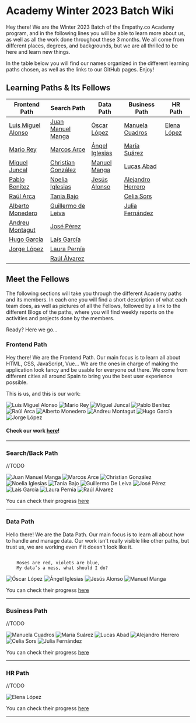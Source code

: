 # Academy Winter 2023 Batch Wiki

Hey there! We are the Winter 2023 Batch of the Empathy.co Academy program, and in the following lines you will be able
to learn more about us, as well as all the work done throughout these 3 months. We all come from different places, degrees,
and backgrounds, but we are all thrilled to be here and learn new things.

In the table below you will find our names organized in the different learning paths chosen, as well as the links to our
GitHub pages. Enjoy!


## Learning Paths & Its Fellows

| Frontend Path                                       | Search Path            | Data Path             | Business Path         | HR Path         |
|-----------------------------------------------------|------------------------|-----------------------|-----------------------|-----------------|
| [Luis Miguel Alonso](https://github.com/lumialfe)   | [Juan Manuel Manga](https://github.com/juanma6245)       | [Óscar López](https://github.com/xondemingo)       | [Manuela Cuadros]()   | [Elena López]() |
| [Mario Rey](https://github.com/mariorey)            | [Marcos Arce]()        | [Ángel Iglesias](https://github.com/angelip2303)     | [María Suárez]()      | []()            |
| [Miguel Juncal](https://github.com/migueljuncalpz)  | [Christian González](https://github.com/ChristianGm25) | [Manuel Manga](https://github.com/manmanrod)  | [Lucas Abad]()        | []()            |
| [Pablo Benítez](https://github.com/Bamtop)          | [Noelia Iglesias](https://github.com/noeliaigc)    | [Jesús Alonso](https://github.com/gsusag00) | [Alejandro Herrero]() | []()            |
| [Raúl Arca](https://github.com/RaulArca)            | [Tania Bajo](https://github.com/taniabg23)         | []()      | [Celia Sors]()        | []()            |
| [Alberto Monedero](https://github.com/albertjcuac/) | [Guillermo de Leiva](https://github.com/gdeleiva) | []()                  | [Julia Fernández]()   | []()            |
| [Andreu Montagut](https://github.com/andmonosu)     | [José Pérez](https://github.com/josperrod9)         | []()                  | []()                  | []()            |
| [Hugo García](https://github.com/xHugo21)           | [Laís García](https://github.com/Laisgs)        | []()                  | []()                  | []()            |
| [Jorge López](https://github.com/jorge16lp)         | [Laura Pernía](https://github.com/laura-pb)       | []()                  | []()                  | []()            |
| []()                                                | [Raúl Álvarez](https://github.com/Raul-Alv)  | []()                  | []()                  | []()             |


## Meet the Fellows
The following sections will take you through the different Academy paths and its members. In each one you will find a short
description of what each team does, as well as pictures of all the Fellows, followed by a link to the different Blogs of
the paths, where you will find weekly reports on the activities and projects done by the members.

Ready? Here we go...

### Frontend Path 

Hey there! We are the Frontend Path. Our main focus is to learn all about HTML, CSS, JavaScript, Vue... We are the ones
in charge of making the application look fancy and be usable for everyone out there. We come from different cities all
around Spain to bring you the best user experience possible.

This is us, and this is our work:

<div class="img_academy_2023">
 <img class="img_path_2023" src="../../../assets/img/2023_Winter_Batch/Luis-Miguel_Alonso.png" alt="Luis Miguel Alonso" width=""/>
 <img class="img_path_2023" src="../../../assets/img/2023_Winter_Batch/Mario_Rey.png" alt="Mario Rey" width=""/>
 <img class="img_path_2023" src="../../../assets/img/2023_Winter_Batch/Miguel_Juncal.png" alt="Miguel Juncal" width=""/>
 <img class="img_path_2023" src="../../../assets/img/2023_Winter_Batch/Pablo_Benitez.png" alt="Pablo Benítez" width=""/>
 <img class="img_path_2023" src="../../../assets/img/2023_Winter_Batch/Raul_Arca.png" alt="Raúl Arca" width=""/>
 <img class="img_path_2023" src="../../../assets/img/2023_Winter_Batch/Alberto_Monedero.png" alt="Alberto Monedero" width=""/>
 <img class="img_path_2023" src="../../../assets/img/2023_Winter_Batch/Andreu_Montagut.png" alt="Andreu Montagut" width=""/>
 <img class="img_path_2023" src="../../../assets/img/2023_Winter_Batch/Hugo_Garcia.png" alt="Hugo García" width=""/>
 <img class="img_path_2023" src="../../../assets/img/2023_Winter_Batch/Jorge_Lopez.png" alt="Jorge López" width=""/>
</div>

#### Check our work [here](front.md)!

---

### Search/Back Path

//TODO

<div class="img_academy_2023">
  <img class="img_path_2023" src="../../../assets/img/2023_Winter_Batch/Juan-Manuel_Manga.png" alt="Juan Manuel Manga" width=""/>
 <img class="img_path_2023" src="../../../assets/img/2023_Winter_Batch/Marcos_Arce.png" alt="Marcos Arce" width=""/>
 <img class="img_path_2023" src="../../../assets/img/2023_Winter_Batch/Christian_Gonzalez.png" alt="Christian González" width=""/>
 <img class="img_path_2023" src="../../../assets/img/2023_Winter_Batch/Noelia_Iglesias.png" alt="Noelia Iglesias" width=""/>
 <img class="img_path_2023" src="../../../assets/img/2023_Winter_Batch/Tania_Bajo.png" alt="Tania Bajo" width=""/>
 <img class="img_path_2023" src="../../../assets/img/2023_Winter_Batch/Guillermo_De-Leiva.png" alt="Guillermo De Leiva" width=""/>
 <img class="img_path_2023" src="../../../assets/img/2023_Winter_Batch/Jose_Perez.png" alt="José Pérez" width=""/>
 <img class="img_path_2023" src="../../../assets/img/2023_Winter_Batch/Lais_Garcia.png" alt="Laís García" width=""/>
 <img class="img_path_2023" src="../../../assets/img/2023_Winter_Batch/Laura_Pernia.png" alt="Laura Pernia" width=""/>
 <img class="img_path_2023" src="../../../assets/img/2023_Winter_Batch/Raul_Alvarez.png" alt="Raúl Álvarez" width=""/>
</div>

You can check their progress [here](back.md)

---

### Data Path

Hello there! We are the Data Path. Our main focus is to learn all about how to handle and manage data. Our work isn't really visible like other paths, but trust us, we are working even if it doesn't look like it.

```

    Roses are red, violets are blue,
    My data’s a mess, what should I do?

```

<div class="img_academy_2023">
 <img class="img_path_2023" src="../../../assets/img/2023_Winter_Batch/Oscar_Lopez.png" alt="Óscar López" width=""/>
 <img class="img_path_2023" src="../../../assets/img/2023_Winter_Batch/Angel_Iglesias.png" alt="Ángel Iglesias" width=""/>
 <img class="img_path_2023" src="../../../assets/img/2023_Winter_Batch/Jesus_Alonso.png" alt="Jesús Alonso" width=""/>
 <img class="img_path_2023" src="../../../assets/img/2023_Winter_Batch/Manuel_Manga.png" alt="Manuel Manga" width=""/>
</div>

You can check their progress [here](data.md)

---

### Business Path

//TODO

<div class="img_academy_2023">
 <img class="img_path_2023" src="../../../assets/img/2023_Winter_Batch/Manuela_Cuadros.png" alt="Manuela Cuadros" width=""/>
 <img class="img_path_2023" src="../../../assets/img/2023_Winter_Batch/Maria_Suarez.png" alt="María Suárez" width=""/>
 <img class="img_path_2023" src="../../../assets/img/2023_Winter_Batch/Lucas_Abad.png" alt="Lucas Abad" width=""/>
 <img class="img_path_2023" src="../../../assets/img/2023_Winter_Batch/Alejandro_Herrero.png" alt="Alejandro Herrero" width=""/>
 <img class="img_path_2023" src="../../../assets/img/2023_Winter_Batch/Celia_Sors.png" alt="Celia Sors" width=""/>
 <img class="img_path_2023" src="../../../assets/img/2023_Winter_Batch/Julia_Fernandez.png" alt="Julia Fernández" width=""/>
</div>

You can check their progress [here](business.md)

---

### HR Path

//TODO

<div class="img_academy_2023">
 <img class="img_path_2023" src="../../../assets/img/2023_Winter_Batch/Elena_Lopez.png" alt="Elena López" width=""/>
</div>

You can check their progress [here](hr.md)

---


